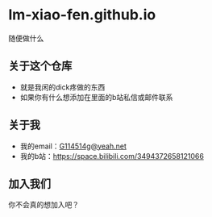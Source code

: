 # lm-xiao-fen.github.io
随便做什么
## 关于这个仓库
- 就是我闲的dick疼做的东西
- 如果你有什么想添加在里面的b站私信或邮件联系
## 关于我
- 我的email：G114514g@yeah.net  
- 我的b站：https://space.bilibili.com/3494372658121066
## 加入我们
你不会真的想加入吧？
